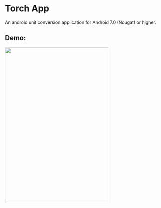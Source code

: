 # Torch App

An android unit conversion application for Android 7.0 (Nougat) or higher.

## Demo:

<img src="Record_2024-03-19-13-24-19-ezgif.com-video-to-gif-converter.gif" width="330" height="500">
